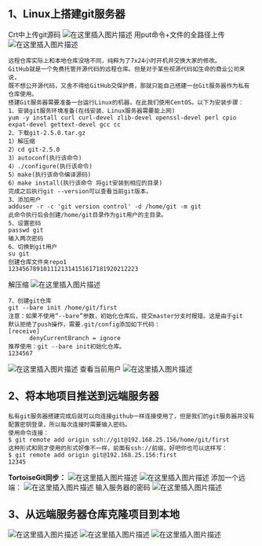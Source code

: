 ## 1、Linux上搭建git服务器

Crt中上传git源码
![在这里插入图片描述](https://img-blog.csdnimg.cn/20200228103810432.png?x-oss-process=image/watermark,type_ZmFuZ3poZW5naGVpdGk,shadow_10,text_aHR0cHM6Ly9ibG9nLmNzZG4ubmV0L3FxXzM2MjA1MjA2,size_16,color_FFFFFF,t_70)
用put命令+文件的全路径上传
![在这里插入图片描述](https://img-blog.csdnimg.cn/20200228103954877.png)

```
远程仓库实际上和本地仓库没啥不同，纯粹为了7x24小时开机并交换大家的修改。
GitHub就是一个免费托管开源代码的远程仓库。但是对于某些视源代码如生命的商业公司来说，
既不想公开源代码，又舍不得给GitHub交保护费，那就只能自己搭建一台Git服务器作为私有仓库使用。
搭建Git服务器需要准备一台运行Linux的机器，在此我们使用CentOS。以下为安装步骤：
1、安装git服务环境准备(在线安装、Linux服务器需要能上网)
yum -y install curl curl-devel zlib-devel openssl-devel perl cpio expat-devel gettext-devel gcc cc
2、下载git-2.5.0.tar.gz
1）解压缩
2）cd git-2.5.0
3）autoconf(执行该命令)
4）./configure(执行该命令)
5）make(执行该命令编译源码)
6）make install(执行该命令 将git安装到相应的目录)
完成之后执行git --version可以查看当前git版本。
3、添加用户
adduser -r -c 'git version control' -d /home/git -m git
此命令执行后会创建/home/git目录作为git用户的主目录。
5、设置密码
passwd git
输入两次密码
6、切换到git用户
su git
创建仓库文件夹repo1
1234567891011121314151617181920212223
```

解压缩
![在这里插入图片描述](https://img-blog.csdnimg.cn/20200228104004936.png)

```
7、创建git仓库
git --bare init /home/git/first
注意：如果不使用“--bare”参数，初始化仓库后，提交master分支时报错。这是由于git
默认拒绝了push操作，需要.git/config添加如下代码：
[receive]
      denyCurrentBranch = ignore
推荐使用：git --bare init初始化仓库。
1234567
```

![在这里插入图片描述](https://img-blog.csdnimg.cn/2020022713282589.png?x-oss-process=image/watermark,type_ZmFuZ3poZW5naGVpdGk,shadow_10,text_aHR0cHM6Ly9ibG9nLmNzZG4ubmV0L3FxXzM2MjA1MjA2,size_16,color_FFFFFF,t_70)
查看当前用户
![在这里插入图片描述](https://img-blog.csdnimg.cn/2020022810402140.png)

## 2、将本地项目推送到远端服务器

```
私有git服务器搭建完成后就可以向连接github一样连接使用了，但是我们的git服务器并没有配置密钥登录，所以每次连接时需要输入密码。
使用命令连接：
$ git remote add origin ssh://git@192.168.25.156/home/git/first
这种形式和刚才使用的形式好像不一样，前面有ssh://前缀，好吧你也可以这样写：
$ git remote add origin git@192.168.25.156:first
12345
```

**TortoiseGit同步：**
![在这里插入图片描述](https://img-blog.csdnimg.cn/20200228104050855.png)
![在这里插入图片描述](https://img-blog.csdnimg.cn/20200228104056243.png)
添加一个远端：
![在这里插入图片描述](https://img-blog.csdnimg.cn/20200228104106600.png?x-oss-process=image/watermark,type_ZmFuZ3poZW5naGVpdGk,shadow_10,text_aHR0cHM6Ly9ibG9nLmNzZG4ubmV0L3FxXzM2MjA1MjA2,size_16,color_FFFFFF,t_70)
输入服务器的密码
![在这里插入图片描述](https://img-blog.csdnimg.cn/2020022810411887.png?x-oss-process=image/watermark,type_ZmFuZ3poZW5naGVpdGk,shadow_10,text_aHR0cHM6Ly9ibG9nLmNzZG4ubmV0L3FxXzM2MjA1MjA2,size_16,color_FFFFFF,t_70)

## 3、从远端服务器仓库克隆项目到本地

![在这里插入图片描述](https://img-blog.csdnimg.cn/20200228104309142.png)
![在这里插入图片描述](https://img-blog.csdnimg.cn/20200228104313561.png?x-oss-process=image/watermark,type_ZmFuZ3poZW5naGVpdGk,shadow_10,text_aHR0cHM6Ly9ibG9nLmNzZG4ubmV0L3FxXzM2MjA1MjA2,size_16,color_FFFFFF,t_70)
![在这里插入图片描述](https://img-blog.csdnimg.cn/20200228104319476.png?x-oss-process=image/watermark,type_ZmFuZ3poZW5naGVpdGk,shadow_10,text_aHR0cHM6Ly9ibG9nLmNzZG4ubmV0L3FxXzM2MjA1MjA2,size_16,color_FFFFFF,t_70)